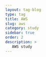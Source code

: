 ```yaml
---
layout: tag-blog
type: tag
title: AWS
slug: aws
category: study
sidebar: true
order: 2
description: >
   AWS study
---
```

